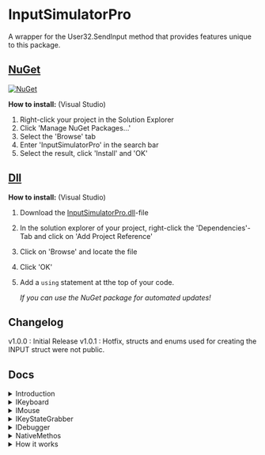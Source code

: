 # InputSimulatorPro

A wrapper for the User32.SendInput method that provides features unique to this package.

## [NuGet](https://www.nuget.org/packages/InputSimulatorPro/)

[![NuGet](https://img.shields.io/nuget/dt/InputSimulatorPro.svg?style=flat&label=InputSimulatorPro&logo=nuget&color=#6A994E)](https://www.nuget.org/packages/InputSimulatorPro/)

__How to install:__ (Visual Studio) 
1. Right-click your project in the Solution Explorer
2. Click 'Manage NuGet Packages...'
3. Select the 'Browse' tab
4. Enter 'InputSimulatorPro' in the search bar
5. Select the result, click 'Install' and 'OK'

## [Dll](./.dll/InputSimulatorPro.dll)

__How to install:__ (Visual Studio)
1. Download the [InputSimulatorPro.dll](./.dll/InputSimulatorPro)-file
2. In the solution explorer of your project, right-click the 'Dependencies'-Tab and click on 'Add Project Reference'
3. Click on 'Browse' and locate the file
4. Click 'OK'
5. Add a `using` statement at tthe top of your code.

   *If you can use the NuGet package for automated updates!*
   
## Changelog
v1.0.0 : Initial Release
v1.0.1 : Hotfix, structs and enums used for creating the INPUT struct were not public.

## Docs

<details>
  <summary>Introduction</summary>
  
  The main class of this package is `InputSimulator`. It holds references to `IKeyboard`,`IMouse`,`IKeyStateGrabber` and `IDebugger`. Those hold the main features of the package.
</details>

<details>
  <summary>IKeyboard</summary>
  
  `IKeyboard` (or in the `InputSimulator`-class a `Keyboard`-instance) holds methods for keyboard related input simulations;

  
  __KeyDown:__
  ```
  public void KeyDown(VirtualKeyShort keyShort)
  ```

  Takes in a `VirtualKeyShort` representing the key you want to simulate the KeyDown input for.

  __KeyUp:__
  ```
  public void KeyUp(VirtualKeyShort keyShort)
  ```
  Takes in a `VirtualKeyShort` representing the key you want to simulate the KeyDown input for.


  __KeyPress:__
  ```
  public void KeyPress(VirtualKeyShort keyShort)
  ```
  Takes in a `VirtualKeyShort` reporesenting the key you want to simulate a keypress (down and up input) for.

  
  __TextEntry:__
  ```
  public void TextEntry(string text)
  ```
  Takes in a `string` representing the Text you want to enter. The method simulates the KeyDown and KeyUp input for every char in the string and mapps it to the `VirtualKeyCode`. 


  __SimultaneousKeyPress:__
  ```
  public void SimultaneousKeyPress(VirtualKeyShort[] keyShorts)
  ```
  Takes in an array of `VirtualKeyShort` representing the keys you want to simulate a keypress for at the same time. This can be used to simulate inputs that use the CTRL-key as a modifyer key.


  __SimultaneousKeyDown__
  ```
  public void SimultaneousKeyDown(VirtualKeyShort[] keyShorts)
  ```
  Takes in an array of `VirtualKeyShort` representing the keys you want to simulate a key down input  for at the same time. This can be used to simulate inputs that use the CTRL-key as a modifyer key.


  __SimultaneousKeyUp__
  ```
  public void SimultaneousKeyDown(VirtualKeyShort[] keyShorts)
  ```
  Takes in an array of `VirtualKeyShort` representing the keys you want to simulate a key up input  for at the same time. This can be used to simulate inputs that use the CTRL-key as a modifyer key.


  __Sleep__
  ```
  public void Sleep(int milliseconds)
  ```
  Takes in an `int` that represents the timeout of the Thread in milliseconds. It utilizes `Thread.Sleep` and is just here for practical purposes. This mthod also has an overload which takes in a `TimeSpan`
  representing the timeout.
</details>

<details>
  <summary>IMouse</summary>

  `IKeyboard` (or in the `InputSimulator`-class a `Mouse`-instance) holds methods for mouse related input simulations;


  __KeyDown__
  ```
  public void KeyDown(MouseButton button)
  ```
  Takes in a `MouseButton` representing the button you want simulate a down input for.


  __KeyUp__
  ```
  public void KeyUp(MouseButton button)
  ```
  Takes in a `MouseButton` representing the button you want simulate a up input for.


  __KeyPress__
  ```
  public void KeyPress(MouseButton button)
  ```
  Takes in a `MouseButton` representing the button you want to simulate a press input for (down and up input).


  __SetCursorPositionRelative__
  ```
  public void SetCursorPositionRelative(Vector2 coordinates)
  ```
  Takes in a `Vector2` representing the relative pixels amount you want to set the cursor position to. The (0,0) coordinate is always at the cursor (thats why it's relative movement).


  __SetCursorPositionAbsolute__
  ```
  public void SetCursorPositionAbsolute(Vector2 coordinates, bool useNormalizedCoordinates, bool virtualDesktop = false);
  ```
  Takes in a `Vector2` coordinates, `bool` useNormalizedCoordinates, `bool` virtualDesktop.

  The coordinates represent the coordinates you want to set the cursors position to. If useNormaliedCoordinates is true, the coordinates are represented in pixels, if not the coordinates should be given in a 
  range of 65535.0 to 0. useNormalizedCoordinates utilizes the `GetSystemMetrics`-method from the Windows-API and normalizes the coordinates in the scale of the MAIN monitor.

  If virtualDesktop is true, it maps the coordinates to the whole virtual desktop. This is used for multi-monitor setups.

  useNormalizedCoordinates and virtualDesktop can't be used together.

  useNormalizedCoordinates may not be pixel-perfect due to floating point errors. (ca. 8p out of 10.000, no guarantee on that)


  __InterpolateCursorPositionRelative__
  ```
  public void InterpolateCursorPositionRelative(Vector2 coordinates, float t);
  ```
  Takes in a `Vector2` representing the coordinates you want interpolate the mouse position to, over a given period of time `t` in seconds. The start position is always the cursor (0,0). 
  The coordinates are in pixels.


  __InterpolateCursorPositionAbsolute__
  ```
  public void InterpolateCursorPositionAbsolute(Vector2 startCoordinates, Vector2 endCoordinates, float t, bool useNormalizedCoordinates = true, bool virtualDesktop = false);
  ```
  Takes in a `Vector2` startCoordinates, `Vector2` endCoordinates, `float` t, `bool` useNormalizedCoordinates, `bool` virtualDekstop.

  The `Vector2` startCoordinate represents the coordinates where the cursor position interpolation should be started, the endCoordinates the end. `t`represents the time you want to interpolate the
  cursor position over in seconds.

  If useNormalizedCoordinates is true, the coordinates are normalzed to the MAIN monitor using the `GetSystemMetrics`-method from the Windows-API. If not the coordinates should be given in a range of 
  65535.0 to 0.

  If virtualDesktop is true the coordinates are mapped to the whole virtual desktop. This is used for multi-monitor setups.

  useNormalizedCoordinates and virtualDesktop can't be used together.

  useNormalizedCoordinates may not be pixel-perfect due to floating point errors. (ca. 8p out of 10.000, no guarantee on that)


  __VerticalWheel__
  ```
  public void VerticalWheel(int scroll)
  ```
  Takes in a `int` representing the amount of vertical scroll. The scroll amount is multiplied by the default amount it takes to scroll one notch on a mouse (120)


  
  __HorizontalWheel__
  ```
  public void HorizontalWheel(int scroll)
  ```
  Takes in a `int` representing the amount of horizontal scroll. The scroll amount is multiplied by the default amount it takes to scroll one notch on a mouse (120)


  __Sleep__
  ```
  public void Sleep(int milliseconds)
  ```
  Takes in an `int` that represents the timeout of the Thread in milliseconds. It utilizes `Thread.Sleep` and is just here for practical purposes. This mthod also has an overload which takes in a `TimeSpan`
  representing the timeout.
</details>

<details>
  <summary>IKeyStateGrabber</summary>
  
  `IKeyStateGrabber` (or in the `InputSimulator`-class a `KeyStateGrabber`-instance) holds methods for checking the state of different keys;


  __IsVirtualKeyDown__
  ```
  public bool IsVirtualKeyDown(VirtualKeyShort key)
  ```
  Takes in a `VirtualKeyShort` representing the key you want to check if the virtual key is down. Returns true if it is.


  __IsVirtualKeyUp__
  ```
  public bool IsVirtualKeyUp(VirtualKeyShort key)
  ```
  Takes in a `VirtualKeyShort` representing the key you want to check if the virtual key is up. Returns true if it is.


  __IsHardwareKeyDown__
  ```
  public bool IsVirtualKeyDown(VirtualKeyShort key)
  ```
  Takes in a `VirtualKeyShort` representing the key you want to check if the physical key is down. Returns true if it is.


  __IsHardwareKeyUp__
  ```
  public bool IsVirtualKeyUp(VirtualKeyShort key)
  ```
  Takes in a `VirtualKeyShort` representing the key you want to check if the physical key is up. Returns true if it is.


  __IsToggleKeyInEffect__
  ```
  public bool IsToggleKeyInEffect(VirtualKeyShort key)
  ```
  Takes in a `VirtualKeyShort` representing the key want to checck if it is in effect. This can be used to check wether a CTRL or SHIFTLOCK key is in effect. This can also be used to check if a 
  regular key is in effect.

</details>

<details>
  <summary>IDebugger</summary>

  `IDebugger` (or in the `InputSimulator`-class a `Debugger`-instance) holds debug-related infos;


  __DoDebugInfo__
  ```
  public bool DoDebugInfo
  ```
  The `bool` defines wether debug info should be printed to the console.


  __Version__
  ```
  public string Version
  ```
  Returns the current Version you are using


  __Author__
  ```
  public string Author
  ```
  Returns my GitHub name.


  __Log__
  ```
  public void Log(string message)
  ```
  Logs a message to the console.
</details>

<details>
  <summary>NativeMethos</summary>
  
  The `NativeMethods`-class holds all the methods from the Windows-API used in this package, but also a few methods that can be useful while working with makros;


  __SetForegroundWindow__
  ```
  [DllImport("user32.DLL")] public static extern bool SetForegroundWindow(IntPtr hWnd)
  ```
  Takes in a `IntPtr` representing the window you want to set the foreground (focus) to.


  __FindWindows__
  ```
  [DllImport("user32.DLL", CharSet = CharSet.Unicode)] public static extern IntPtr FindWindow(string? lpClassName, string lpWindowName)
  ```
  Takes in two string, `lpClassName` representing the class name of the window you want to find and `lpWindowName` representing the exact window name of the window you want to find.

  In my use-case `lpClassName` doesn't work too well, so I just pass in a null and the exact window name.
  
  Returns an `IntPtr` representing the window.

  __Usage__
  
  You can use `FindWindow` and pass it into `SetForegroundWindow` to change the focus

  ### Example
  ```
  using InputSimulatorPro.Resources.Natives;

  NativeMethods.SetForegroundWindow(NativeMethods.FindWindow(null , "Minecraft 1.8.9"));
  ```
</details>

<details>
  <summary>How it works</summary>
  
  The `SendInput` works by inserting inputs into the input stream of the device. These inputs are then executed like they were from a physical input and react with app-events, e.g. closes a tab in a 
  browser when you press CTRL-W.

  This also brings security flaws that are prevented like this:

  >This function is subject to UIPI. Applications are permitted to inject input only into applications that are at an equal or lesser integrity level.

  Means that the code you are running has low or medium integrity and is not permitted to send inputs to higher integrity application (e.g. system).

  Because the any inputs from the user or this application are but into an Input-Buffer that holds all inputs, user inputs can mess with the inputs send from the application.
</details>
